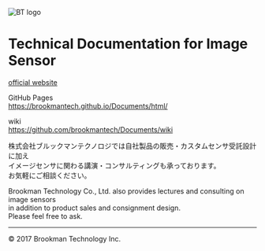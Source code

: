 ![BT logo](http://brookmantech.com/img/logo.png "logo")
# Technical Documentation for Image Sensor

[official website][website]  


GitHub Pages  
<https://brookmantech.github.io/Documents/html/>


wiki  
<https://github.com/brookmantech/Documents/wiki>


株式会社ブルックマンテクノロジでは自社製品の販売・カスタムセンサ受託設計に加え  
イメージセンサに関わる講演・コンサルティングも承っております。  
お気軽にご相談ください。


Brookman Technology Co., Ltd. also provides lectures and consulting on image sensors  
in addition to product sales and consignment design.  
Please feel free to ask.

*****  

&copy; 2017 Brookman Technology Inc.

[website]: http://brookmantech.com/ "Brookman Technology"
